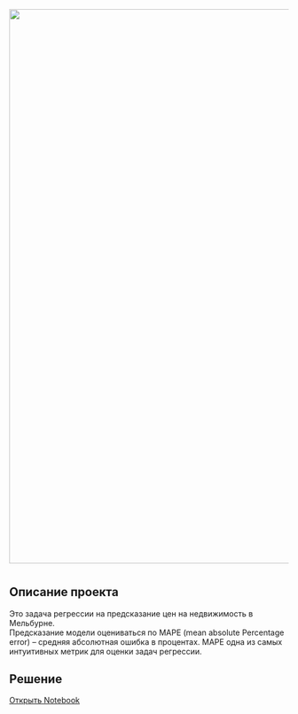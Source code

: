 <div id="header" align="center">
  <img src="https://http2.mlstatic.com/painel-tecido-sublimado-personagens-os-simpsons-30m-x-25m-D_NQ_NP_652113-MLB28082283185_092018-F.jpg" width="1000"/> 
</div>
 

# 
## Описание проекта

Это задача регрессии на предсказание цен на недвижимость в Мельбурне.  
Предсказание модели оцениваться по MAPE (mean absolute Percentage error) – средняя абсолютная ошибка в процентах. 
MAPE одна из самых интуитивных метрик для оценки задач регрессии.


## Решение
[Открыть Notebook](./catboost-or-keras-which-is-better.ipynb)
